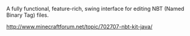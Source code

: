 A fully functional, feature-rich, swing interface for editing NBT (Named Binary Tag) files.

http://www.minecraftforum.net/topic/702707-nbt-kit-java/